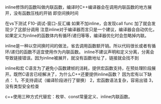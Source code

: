 inline修饰的函数叫做内联函数，编译时C++编译器会在调用内联函数的地方展开，没有函数压栈的开销
即空间换时间

在vs下测试
F10-调试-窗口-反汇编
如果不加inline，会发现call func
加了就会发现少了这部分调用
注意inline对于编译器而言只是一个建议，编译器会自动优化，如果定义为inline的函数体内有循环/递归等等，编译器优化时会忽略掉内联。

inline是一种以空间换时间的做法，省去调用函数额开销。所以代码很长或者有循环/递归的函数不适宜使用作为内联函数。
inline不建议声明和定义分离，分离会导致链接错误。因为inline被展开，就没有函数地址了，链接就会找不到

inline和宏
C语言为了避免小函数建帧的消耗，提供宏函数支持，在预处理阶段展开。既然C语言已经解决了，为什么C++还要提供inline函数？
因为宏有以下缺点：
1，不支持调试（编译阶段进行了替换）
2，宏函数语法复杂，容易出错
3，没有类型安全检查

c++使用三种方式代替宏：枚举、const常量定义、inline内联函数。
